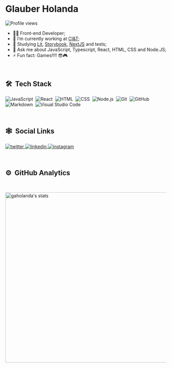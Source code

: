 <h1 align="left">Glauber Holanda</h1>
<p align="left"><img src="https://komarev.com/ghpvc/?username=gaholanda&color=green" alt="Profile views" /></p>

- 👨‍🔬 Front-end Developer;
- 🔭 I’m currently working at [CI&T](https://ciandt.com/br/pt-br/home);
- 🌱 Studying [Lit](https://lit.dev), [Storybook](https://storybook.js.org/), [NextJS](https://nextjs.org/) and tests;
- 💬 Ask me about JavaScript, Typescript, React, HTML, CSS and Node.JS;
- ⚡ Fun fact: Games!!!! 😎🎮

<br>

## 🛠 &nbsp;Tech Stack

![JavaScript](https://img.shields.io/badge/-JavaScript-05122A?style=flat&logo=javascript)&nbsp;
![React](https://img.shields.io/badge/-React-05122A?style=flat&logo=react)&nbsp;
![HTML](https://img.shields.io/badge/-HTML-05122A?style=flat&logo=HTML5)&nbsp;
![CSS](https://img.shields.io/badge/-CSS-05122A?style=flat&logo=CSS3&logoColor=1572B6)&nbsp;
![Node.js](https://img.shields.io/badge/-Node.js-05122A?style=flat&logo=node.js)&nbsp;
![Git](https://img.shields.io/badge/-Git-05122A?style=flat&logo=git)&nbsp;
![GitHub](https://img.shields.io/badge/-GitHub-05122A?style=flat&logo=github)&nbsp;
![Markdown](https://img.shields.io/badge/-Markdown-05122A?style=flat&logo=markdown)&nbsp;
![Visual Studio Code](https://img.shields.io/badge/-Visual%20Studio%20Code-05122A?style=flat&logo=visual-studio-code&logoColor=007ACC)&nbsp;

<br />

## 🕸️ &nbsp;Social Links

<p align="left">
  <a href="https://twitter.com/glauber_holanda" target="_blank">
    <img align="center" src="https://img.shields.io/badge/-glauber_holanda-05122A?style=flat&logo=twitter" alt="twitter"/>  
  </a>
  <a href="https://www.linkedin.com/in/glauberholanda/" target="_blank">
    <img align="center" src="https://img.shields.io/badge/-glauberholanda-05122A?style=flat&logo=linkedin" alt="linkedin"/>
  </a>
  <a href="https://instagram.com/glauber.aholanda" target="_blank">
  <img align="center" src="https://img.shields.io/badge/-glauber.aholanda-05122A?style=flat&logo=instagram" alt="instagram"/>
  </a>
</p>

<br>

## ⚙️ &nbsp;GitHub Analytics

<br />

<p align="left">
<img width="530em" src="https://github-readme-stats.vercel.app/api?username=gaholanda&show_icons=true&theme=vision-friendly-dark" alt="gaholanda's stats"/>
</p>

